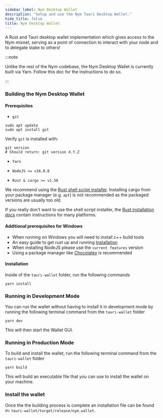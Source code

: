 ```yaml
---
sidebar_label: Nym Desktop Wallet
description: "Setup and use the Nym Tauri Desktop Wallet."
hide_title: false
title: Nym Desktop Wallet
---
```


A Rust and Tauri desktop wallet implementation which gives access to the Nym mixnet, serving as a point of connection to interact with your node and to delegate stake to others! 

:::note 

Unlike the rest of the Nym codebase, the Nym Desktop Wallet is currently built via Yarn. Follow this doc for the instructions to do so.

:::

### Building the Nym Desktop Wallet

#### Prerequisites

- `git`

```
sudo apt update
sudo apt install git
```

Verify `git` is installed with:

```
git version
# Should return: git version X.Y.Z
```

- `Yarn`

- `NodeJS >= v16.8.0`

- `Rust & cargo >= v1.56`

We recommend using the [Rust shell script installer](https://www.rust-lang.org/tools/install). Installing cargo from your package manager (e.g. `apt`) is not recommended as the packaged versions are usually too old.

If you really don't want to use the shell script installer, the [Rust installation docs](https://forge.rust-lang.org/infra/other-installation-methods.html) contain instructions for many platforms.

#### Additional prerequisites for Windows

- When running on Windows you will need to install c++ build tools
- An easy guide to get rust up and running [Installation]("http://kennykerr.ca/2019/11/18/rust-getting-started/")
- When installing NodeJS please use the `current features` version
- Using a package manager like [Chocolatey]("chocolatey.org") is recommended

#### Installation

Inside of the `tauri-wallet` folder, run the following commands

```
yarn install
```

### Running in Development Mode

You can run the wallet without having to install it in development mode by running the following terminal command from the `tauri-wallet` folder

```
yarn dev
```

This will then start the Wallet GUI. 

### Running in Production Mode

To build and install the wallet, run the following terminal command from the `tauri-wallet` folder

```
yarn build
```

This will build an executable file that you can use to install the wallet on your machine. 

### Install the wallet

Once the the building process is complete an installation file can be found in: `tauri-wallet/target/release/nym_wallet`. 
